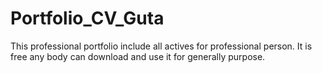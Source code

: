 # Portfolio_CV_Guta
This professional portfolio include all actives for professional person. 
It is free any body can download and use it for generally purpose.

